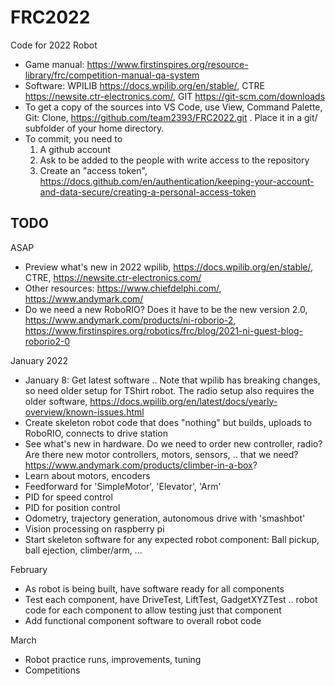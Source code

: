 FRC2022
=======

Code for 2022 Robot

 * Game manual: https://www.firstinspires.org/resource-library/frc/competition-manual-qa-system
 * Software: WPILIB https://docs.wpilib.org/en/stable/, CTRE https://newsite.ctr-electronics.com/, GIT https://git-scm.com/downloads
 * To get a copy of the sources into VS Code, use View, Command Palette, Git: Clone, https://github.com/team2393/FRC2022.git .
   Place it in a git/ subfolder of your home directory.
 * To commit, you need to
    1) A github account
    2) Ask to be added to the people with write access to the repository
    3) Create an "access token", https://docs.github.com/en/authentication/keeping-your-account-and-data-secure/creating-a-personal-access-token


TODO
----

ASAP

 * Preview what's new in 2022 wpilib, https://docs.wpilib.org/en/stable/, CTRE, https://newsite.ctr-electronics.com/
 * Other resources: https://www.chiefdelphi.com/, https://www.andymark.com/
 * Do we need a new RoboRIO? Does it have to be the new version 2.0, https://www.andymark.com/products/ni-roborio-2, https://www.firstinspires.org/robotics/frc/blog/2021-ni-guest-blog-roborio2-0

January 2022

* January 8: Get latest software .. Note that wpilib has breaking changes, so need older setup for TShirt robot. The radio setup also requires the older software, https://docs.wpilib.org/en/latest/docs/yearly-overview/known-issues.html
* Create skeleton robot code that does "nothing" but builds, uploads to RoboRIO, connects to drive station
* See what's new in hardware. Do we need to order new controller, radio? Are there new motor controllers, motors, sensors, .. that we need? https://www.andymark.com/products/climber-in-a-box?
* Learn about motors, encoders
* Feedforward for 'SimpleMotor', 'Elevator', 'Arm'
* PID for speed control
* PID for position control
* Odometry, trajectory generation, autonomous drive with 'smashbot'
* Vision processing on raspberry pi
* Start skeleton software for any expected robot component: Ball pickup, ball ejection, climber/arm, ...

February

 * As robot is being built, have software ready for all components
 * Test each component, have DriveTest, LiftTest, GadgetXYZTest .. robot code for each component to allow testing just that component
 * Add functional component software to overall robot code

March

 * Robot practice runs, improvements, tuning
 * Competitions
